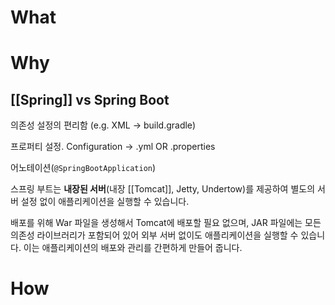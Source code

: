 # What



# Why

## [[Spring]] vs Spring Boot

의존성 설정의 편리함 (e.g. XML -> build.gradle)

프로퍼티 설정. Configuration -> .yml OR .properties

어노테이션(`@SpringBootApplication`)

스프링 부트는 **내장된 서버**(내장 [[Tomcat]], Jetty, Undertow)를 제공하여 별도의 서버 설정 없이 애플리케이션을 실행할 수 있습니다. 

배포를 위해 War 파일을 생성해서 Tomcat에 배포할 필요 없으며, JAR 파일에는 모든 의존성 라이브러리가 포함되어 있어 외부 서버 없이도 애플리케이션을 실행할 수 있습니다. 이는 애플리케이션의 배포와 관리를 간편하게 만들어 줍니다.

# How